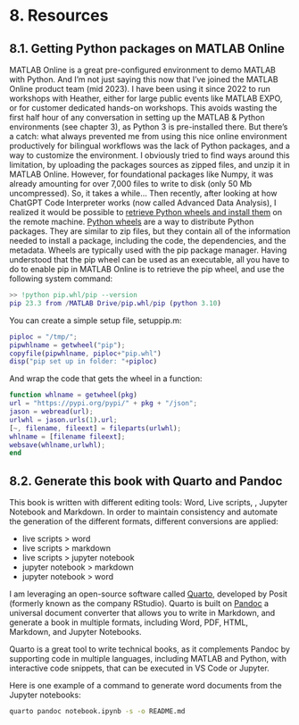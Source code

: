 # 8.	Resources

## 8.1.	Getting Python packages on MATLAB Online
MATLAB Online is a great pre-configured environment to demo MATLAB with Python. And I’m not just saying this now that I’ve joined the MATLAB Online product team (mid 2023). I have been using it since 2022 to run workshops with Heather, either for large public events like MATLAB EXPO, or for customer dedicated hands-on workshops. This avoids wasting the first half hour of any conversation in setting up the MATLAB & Python environments (see chapter 3), as Python 3 is pre-installed there.
But there’s a catch: what always prevented me from using this nice online environment productively for bilingual workflows was the lack of Python packages, and a way to customize the environment. I obviously tried to find ways around this limitation, by uploading the packages sources as zipped files, and unzip it in MATLAB Online. However, for foundational packages like Numpy, it was already amounting for over 7,000 files to write to disk (only 50 Mb uncompressed). So, it takes a while…
Then recently, after looking at how ChatGPT Code Interpreter works (now called Advanced Data Analysis), I realized it would be possible to [retrieve Python wheels and install them](https://stackoverflow.com/questions/36132350/install-python-wheel-file-without-using-pip) on the remote machine. [Python wheels](https://realpython.com/python-wheels/)  are a way to distribute Python packages. They are similar to zip files, but they contain all of the information needed to install a package, including the code, the dependencies, and the metadata. Wheels are typically used with the pip package manager. 
Having understood that the pip wheel can be used as an executable, all you have to do to enable pip in MATLAB Online is to retrieve the pip wheel, and use the following system command: 
```matlab
>> !python pip.whl/pip --version
pip 23.3 from /MATLAB Drive/pip.whl/pip (python 3.10)
```
You can create a simple setup file, setuppip.m:
```matlab
piploc = "/tmp/";
pipwhlname = getwheel("pip");
copyfile(pipwhlname, piploc+"pip.whl")
disp("pip set up in folder: "+piploc)
```
And wrap the code that gets the wheel in a function:
```matlab
function whlname = getwheel(pkg)
url = "https://pypi.org/pypi/" + pkg + "/json";
jason = webread(url);
urlwhl = jason.urls(1).url;
[~, filename, fileext] = fileparts(urlwhl);
whlname = [filename fileext];
websave(whlname,urlwhl);
end
```

## 8.2. Generate this book with Quarto and Pandoc

This book is written with different editing tools: Word, Live scripts, , Jupyter Notebook and Markdown. In order to maintain consistency and automate the generation of the different formats, different conversions are applied:
- live scripts > word 
- live scripts > markdown
- live scripts > jupyter notebook
- jupyter notebook > markdown
- jupyter notebook > word

I am leveraging an open-source software called [Quarto](https://quarto.org/), developed by Posit (formerly known as the company RStudio). Quarto is built on [Pandoc](https://pandoc.org/) a universal document converter that allows you to write in Markdown, and generate a book in multiple formats, including Word, PDF, HTML, Markdown, and Jupyter Notebooks. 

Quarto is a great tool to write technical books, as it complements Pandoc by supporting code in multiple languages, including MATLAB and Python, with interactive code snippets, that can be executed in VS Code or Jupyter.

Here is one example of a command to generate word documents from the Jupyter notebooks:

```bash
quarto pandoc notebook.ipynb -s -o README.md
```